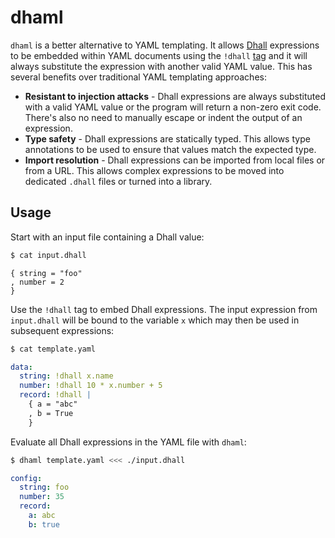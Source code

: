 # dhaml

`dhaml` is a better alternative to YAML templating. It allows [Dhall][dhall]
expressions to be embedded within YAML documents using the `!dhall` [tag][tag]
and it will always substitute the expression with another valid YAML value.
This has several benefits over traditional YAML templating approaches:

- **Resistant to injection attacks** - Dhall expressions are always substituted
  with a valid YAML value or the program will return a non-zero exit code.
  There's also no need to manually escape or indent the output of an
  expression.
- **Type safety** - Dhall expressions are statically typed. This allows type
  annotations to be used to ensure that values match the expected type.
- **Import resolution** - Dhall expressions can be imported from local files or
  from a URL. This allows complex expressions to be moved into dedicated
  `.dhall` files or turned into a library.

## Usage

Start with an input file containing a Dhall value:

```bash
$ cat input.dhall
```
```dhall
{ string = "foo"
, number = 2
}
```

Use the `!dhall` tag to embed Dhall expressions. The input expression from
`input.dhall` will be bound to the variable `x` which may then be used in
subsequent expressions:

```bash
$ cat template.yaml
```
```yaml
data:
  string: !dhall x.name
  number: !dhall 10 * x.number + 5
  record: !dhall |
    { a = "abc"
    , b = True
    }
```

Evaluate all Dhall expressions in the YAML file with `dhaml`:

```bash
$ dhaml template.yaml <<< ./input.dhall
```
```yaml
config:
  string: foo
  number: 35
  record:
    a: abc
    b: true
```

[dhall]: https://dhall-lang.org
[tag]: https://yaml.org/spec/1.2/spec.html#id2761292
